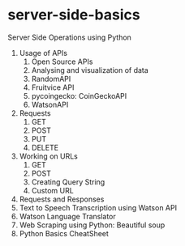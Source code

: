 # server-side-basics
Server Side Operations using Python
1. Usage of APIs 
   1. Open Source APIs
   2. Analysing and visualization of data
   3. RandomAPI
   4. Fruitvice API
   5. pycoingecko: CoinGeckoAPI
   6. WatsonAPI
2. Requests
   1. GET
   2. POST
   3. PUT
   4. DELETE
3. Working on URLs
   1. GET
   2. POST
   3. Creating Query String
   4. Custom URL
4. Requests and Responses
5. Text to Speech Transcription using Watson API
6. Watson Language Translator
7. Web Scraping using Python: Beautiful soup
8. Python Basics CheatSheet
